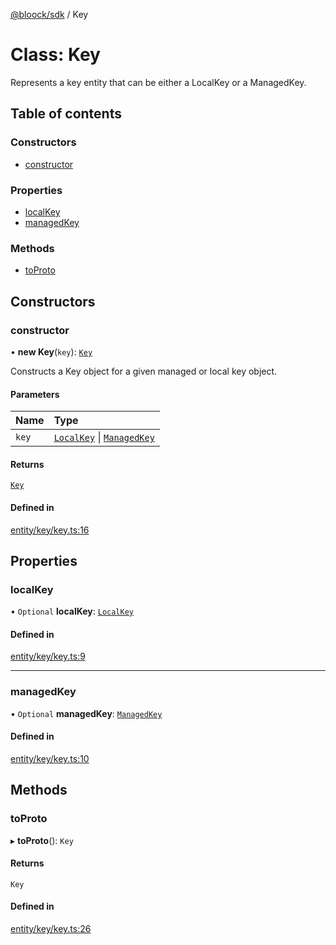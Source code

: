 [@bloock/sdk](../index.md) / Key

# Class: Key

Represents a key entity that can be either a LocalKey or a ManagedKey.

## Table of contents

### Constructors

- [constructor](Key.md#constructor)

### Properties

- [localKey](Key.md#localkey)
- [managedKey](Key.md#managedkey)

### Methods

- [toProto](Key.md#toproto)

## Constructors

### constructor

• **new Key**(`key`): [`Key`](Key.md)

Constructs a Key object for a given managed or local key object.

#### Parameters

| Name | Type |
| :------ | :------ |
| `key` | [`LocalKey`](LocalKey.md) \| [`ManagedKey`](ManagedKey.md) |

#### Returns

[`Key`](Key.md)

#### Defined in

[entity/key/key.ts:16](https://github.com/bloock/bloock-sdk/blob/8d532d6/languages/js/src/entity/key/key.ts#L16)

## Properties

### localKey

• `Optional` **localKey**: [`LocalKey`](LocalKey.md)

#### Defined in

[entity/key/key.ts:9](https://github.com/bloock/bloock-sdk/blob/8d532d6/languages/js/src/entity/key/key.ts#L9)

___

### managedKey

• `Optional` **managedKey**: [`ManagedKey`](ManagedKey.md)

#### Defined in

[entity/key/key.ts:10](https://github.com/bloock/bloock-sdk/blob/8d532d6/languages/js/src/entity/key/key.ts#L10)

## Methods

### toProto

▸ **toProto**(): `Key`

#### Returns

`Key`

#### Defined in

[entity/key/key.ts:26](https://github.com/bloock/bloock-sdk/blob/8d532d6/languages/js/src/entity/key/key.ts#L26)
